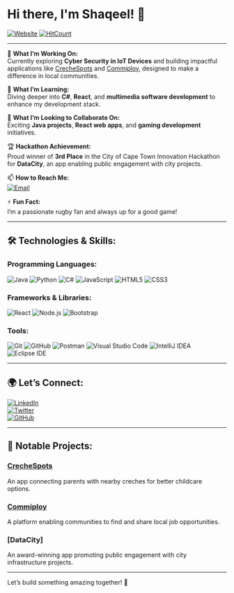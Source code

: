# Hi there, I'm Shaqeel! 👋  

[![Website](https://img.shields.io/badge/Portfolio-shaqeelless.netlify.app-1abc9c?style=for-the-badge&logo=netlify&logoColor=white)](https://shaqeelless.netlify.app/)
[![HitCount](http://hits.dwyl.com/MogammadShaqeelless16/MogammadShaqeelless16.svg)](https://shaqeelless.netlify.app/)

---

🔭 **What I’m Working On:**  
Currently exploring **Cyber Security in IoT Devices** and building impactful applications like [CrecheSpots](https://crechespots.netlify.app/) and [Commiploy](https://commiploy.netlify.app/), designed to make a difference in local communities.

🌱 **What I’m Learning:**  
Diving deeper into **C#**, **React**, and **multimedia software development** to enhance my development stack.

👯 **What I’m Looking to Collaborate On:**  
Exciting **Java projects**, **React web apps**, and **gaming development** initiatives.

🏆 **Hackathon Achievement:**  
Proud winner of **3rd Place** in the City of Cape Town Innovation Hackathon for **DataCity**, an app enabling public engagement with city projects.

📫 **How to Reach Me:**  
[![Email](https://img.shields.io/badge/Email-Shaqeelless4@gmail.com-D14836?style=for-the-badge&logo=gmail&logoColor=white)](mailto:Shaqeelless4@gmail.com)  

⚡ **Fun Fact:**  
I’m a passionate rugby fan and always up for a good game!

---

## 🛠️ Technologies & Skills:

### Programming Languages:
![Java](https://img.shields.io/badge/Java-007396?style=for-the-badge&logo=java&logoColor=white)
![Python](https://img.shields.io/badge/Python-3776AB?style=for-the-badge&logo=python&logoColor=white)
![C#](https://img.shields.io/badge/C%23-239120?style=for-the-badge&logo=c-sharp&logoColor=white)
![JavaScript](https://img.shields.io/badge/JavaScript-F7DF1E?style=for-the-badge&logo=javascript&logoColor=black)
![HTML5](https://img.shields.io/badge/HTML5-E34F26?style=for-the-badge&logo=html5&logoColor=white)
![CSS3](https://img.shields.io/badge/CSS3-1572B6?style=for-the-badge&logo=css3&logoColor=white)

### Frameworks & Libraries:
![React](https://img.shields.io/badge/React-61DAFB?style=for-the-badge&logo=react&logoColor=black)
![Node.js](https://img.shields.io/badge/Node.js-339933?style=for-the-badge&logo=nodedotjs&logoColor=white)
![Bootstrap](https://img.shields.io/badge/Bootstrap-7952B3?style=for-the-badge&logo=bootstrap&logoColor=white)

### Tools:
![Git](https://img.shields.io/badge/Git-F05032?style=for-the-badge&logo=git&logoColor=white)
![GitHub](https://img.shields.io/badge/GitHub-181717?style=for-the-badge&logo=github&logoColor=white)
![Postman](https://img.shields.io/badge/Postman-FF6C37?style=for-the-badge&logo=postman&logoColor=white)
![Visual Studio Code](https://img.shields.io/badge/VS_Code-007ACC?style=for-the-badge&logo=visual-studio-code&logoColor=white)
![IntelliJ IDEA](https://img.shields.io/badge/IntelliJ_IDEA-000000?style=for-the-badge&logo=intellij-idea&logoColor=white)
![Eclipse IDE](https://img.shields.io/badge/Eclipse_IDE-2C2255?style=for-the-badge&logo=eclipse-ide&logoColor=white)

---

## 🌍 Let’s Connect:

[![LinkedIn](https://img.shields.io/badge/LinkedIn-0077B5?style=for-the-badge&logo=linkedin&logoColor=white)](https://www.linkedin.com/in/shaqeel-less-11979a186/)  
[![Twitter](https://img.shields.io/badge/Twitter-1DA1F2?style=for-the-badge&logo=twitter&logoColor=white)](https://twitter.com/your-twitter-handle)  
[![GitHub](https://img.shields.io/badge/GitHub-181717?style=for-the-badge&logo=github&logoColor=white)](https://github.com/MogammadShaqeelless16)

---

## 📌 Notable Projects:
### [CrecheSpots](https://crechespots.netlify.app/)
An app connecting parents with nearby creches for better childcare options.

### [Commiploy](https://commiploy.netlify.app/)
A platform enabling communities to find and share local job opportunities.

### [DataCity]
An award-winning app promoting public engagement with city infrastructure projects.

---

Let’s build something amazing together! 🚀
